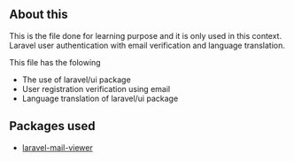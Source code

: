 
## About this

This is the file done for learning purpose and it is only used in this context.
Laravel user authentication with email verification and  language translation.

This file has the folowing

- The use of laravel/ui package
- User registration verification using email
- Language translation of laravel/ui package



## Packages used

- [laravel-mail-viewer](https://github.com/MasterRO94/laravel-mail-viewer)
